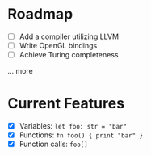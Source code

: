# Roadmap
- [ ] Add a compiler utilizing LLVM
- [ ] Write OpenGL bindings
- [ ] Achieve Turing completeness

... more

# Current Features
- [x] Variables: `let foo: str = "bar"`
- [x] Functions: `fn foo() { print "bar" }`
- [x] Function calls: `foo[]`
